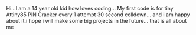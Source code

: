 Hi...I am a 14 year old kid how loves coding...
My first code is for tiny Attiny85 PIN Cracker every 1 attempt 30 second colldown...
and i am happy about it.i hope i will make some big projects in the future...
that is all about me
